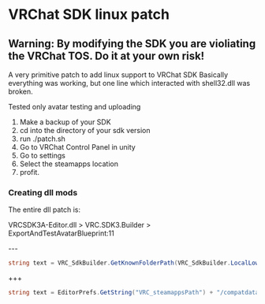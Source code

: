 # VRChat SDK linux patch

## Warning: By modifying the SDK you are violiating the VRChat TOS. Do it at your own risk!

A very primitive patch to add linux support to VRChat SDK
Basically everything was working, but one line which interacted with shell32.dll was broken.

Tested only avatar testing and uploading

1. Make a backup of your SDK
2. cd into the directory of your sdk version
3. run ./patch.sh
4. Go to VRChat Control Panel in unity
5. Go to settings
6. Select the steamapps location
7. profit.

### Creating dll mods

The entire dll patch is:

VRCSDK3A-Editor.dll > VRC.SDK3.Builder > ExportAndTestAvatarBlueprint:11

\---
```cs
string text = VRC_SdkBuilder.GetKnownFolderPath(VRC_SdkBuilder.LocalLowGUID) + "/VRChat/vrchat/Avatars/";
```

+++
```cs
string text = EditorPrefs.GetString("VRC_steamappsPath") + "/compatdata/438100/pfx/drive_c/users/steamuser/AppData/LocalLow/VRChat/VRChat/Avatars/";
```
